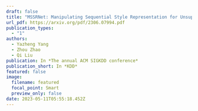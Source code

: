 ```yaml
---
draft: false
title: "MSSRNet: Manipulating Sequential Style Representation for Unsupervised Text Style Transfer"
url_pdf: https://arxiv.org/pdf/2306.07994.pdf
publication_types:
  - "1"
authors:
  - Yazheng Yang
  - Zhou Zhao
  - Qi Liu
publication: In *The annual ACM SIGKDD conference*
publication_short: In *KDD*
featured: false
image:
  filename: featured
  focal_point: Smart
  preview_only: false
date: 2023-05-11T05:55:18.452Z
---
```

